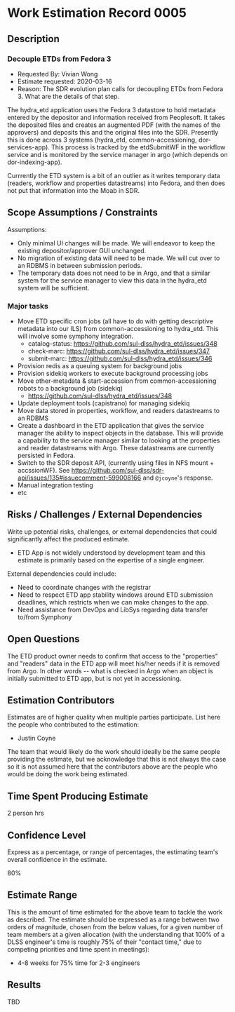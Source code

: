 # Work Estimation Record 0005

## Description

### Decouple ETDs from Fedora 3

* Requested By: Vivian Wong
* Estimate requested: 2020-03-16
* Reason: The SDR evolution plan calls for decoupling ETDs from Fedora 3.  What are the details of that step.

The hydra_etd application uses the Fedora 3 datastore to hold metadata entered by the depositor and information received from Peoplesoft.  It takes the deposited files and creates an augmented PDF (with the names of the approvers) and deposits this and the original files into the SDR.  Presently this is done across 3 systems (hydra_etd, common-accessioning, dor-services-app).  This process is tracked by the etdSubmitWF in the workflow service and is monitored by the service manager in argo (which depends on dor-indexing-app).

Currrently the ETD system is a bit of an outlier as it writes temporary data (readers, workflow and properties datastreams) into Fedora, and then does not put that information into the Moab in SDR.

## Scope Assumptions / Constraints

Assumptions:

* Only minimal UI changes will be made. We will endeavor to keep the existing depositor/approver GUI unchanged.
* No migration of existing data will need to be made.  We will cut over to an RDBMS in between submission periods.
* The temporary data does not need to be in Argo, and that a similar system for the service manager to view this data in the hydra_etd system will be sufficient.

### Major tasks

* Move ETD specific cron jobs (all have to do with getting descriptive metadata into our ILS) from common-accessioning to hydra_etd.  This will involve some symphony integration.
  * catalog-status: <https://github.com/sul-dlss/hydra_etd/issues/348>
  * check-marc: <https://github.com/sul-dlss/hydra_etd/issues/347>
  * submit-marc: <https://github.com/sul-dlss/hydra_etd/issues/346>
* Provision redis as a queuing system for background jobs
* Provision sidekiq workers to execute background processing jobs
* Move other-metadata & start-accession from common-accessioning robots to a background job (sidekiq)
  * <https://github.com/sul-dlss/hydra_etd/issues/348>
* Update deployment tools (capistrano) for managing sidekiq
* Move data stored in properties, workflow, and readers datastreams to an RDBMS
* Create a dashboard in the ETD application that gives the service manager the ability to inspect objects in the database. This will provide a capability to the service manager similar to looking at the properties and reader datastreams with Argo. These datastreams are currently persisted in Fedora.
* Switch to the SDR deposit API, (currently using files in NFS mount + accssionWF). See <https://github.com/sul-dlss/sdr-api/issues/135#issuecomment-599008166> and `@jcoyne`'s response.
* Manual integration testing
* etc

## Risks / Challenges / External Dependencies

Write up potential risks, challenges, or external dependencies that could significantly affect the produced estimate.

* ETD App is not widely understood by development team and this estimate is primarily based on the expertise of a single engineer.

External dependencies could include:

* Need to coordinate changes with the registrar
* Need to respect ETD app stability windows around ETD submission deadlines, which restricts when we can make changes to the app.
* Need assistance from DevOps and LibSys regarding data transfer to/from Symphony

## Open Questions

The ETD product owner needs to confirm that access to the "properties" and "readers" data in the ETD app will meet his/her needs if it is removed from Argo. In other words -- what is checked in Argo when an object is initially submitted to ETD app, but is not yet in accessioning.


## Estimation Contributors

Estimates are of higher quality when multiple parties participate. List here the people who contributed to the estimation:

* Justin Coyne

The team that would likely do the work should ideally be the same people providing the estimate, but we acknowledge that this is not always the case so it is not assumed here that the contributors above are the people who would be doing the work being estimated.

## Time Spent Producing Estimate

2 person hrs

## Confidence Level

Express as a percentage, or range of percentages, the estimating team's overall confidence in the estimate.

80%

## Estimate Range

This is the amount of time estimated for the above team to tackle the work as described. The estimate should be expressed as a range between two orders of magnitude, chosen from the below values, for a given number of team members at a given allocation (with the understanding that 100% of a DLSS engineer's time is roughly 75% of their "contact time," due to competing priorities and time spent in meetings):

* 4-8 weeks for 75% time for 2-3 engineers

## Results

TBD
